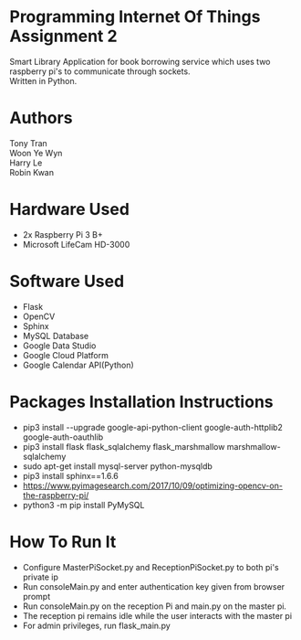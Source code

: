 # Programming Internet Of Things Assignment 2
Smart Library
Application for book borrowing service which uses two raspberry pi's to communicate through sockets.<br/>
Written in Python.

# Authors
Tony Tran<br/>
Woon Ye Wyn<br/>
Harry Le<br/>
Robin Kwan<br/>

# Hardware Used
* 2x Raspberry Pi 3 B+
* Microsoft LifeCam HD-3000

# Software Used
* Flask
* OpenCV
* Sphinx
* MySQL Database
* Google Data Studio
* Google Cloud Platform
* Google Calendar API(Python)

# Packages Installation Instructions
* pip3 install --upgrade google-api-python-client google-auth-httplib2 google-auth-oauthlib
* pip3 install flask flask_sqlalchemy flask_marshmallow marshmallow-sqlalchemy
* sudo apt-get install mysql-server python-mysqldb
* pip3 install sphinx==1.6.6
* https://www.pyimagesearch.com/2017/10/09/optimizing-opencv-on-the-raspberry-pi/
* python3 -m pip install PyMySQL

# How To Run It
* Configure MasterPiSocket.py and ReceptionPiSocket.py to both pi's private ip
* Run consoleMain.py and enter authentication key given from browser prompt
* Run consoleMain.py on the reception Pi and main.py on the master pi.
* The reception pi remains idle while the user interacts with the master pi
* For admin privileges, run flask_main.py 
